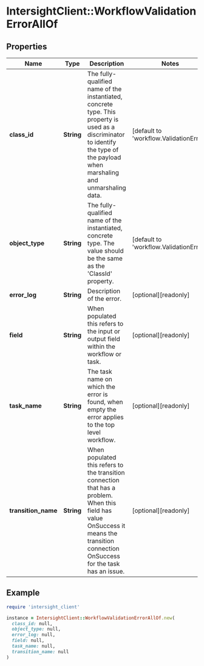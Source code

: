 # IntersightClient::WorkflowValidationErrorAllOf

## Properties

| Name | Type | Description | Notes |
| ---- | ---- | ----------- | ----- |
| **class_id** | **String** | The fully-qualified name of the instantiated, concrete type. This property is used as a discriminator to identify the type of the payload when marshaling and unmarshaling data. | [default to &#39;workflow.ValidationError&#39;] |
| **object_type** | **String** | The fully-qualified name of the instantiated, concrete type. The value should be the same as the &#39;ClassId&#39; property. | [default to &#39;workflow.ValidationError&#39;] |
| **error_log** | **String** | Description of the error. | [optional][readonly] |
| **field** | **String** | When populated this refers to the input or output field within the workflow or task. | [optional][readonly] |
| **task_name** | **String** | The task name on which the error is found, when empty the error applies to the top level workflow. | [optional][readonly] |
| **transition_name** | **String** | When populated this refers to the transition connection that has a problem. When this field has value OnSuccess it means the transition connection OnSuccess for the task has an issue. | [optional][readonly] |

## Example

```ruby
require 'intersight_client'

instance = IntersightClient::WorkflowValidationErrorAllOf.new(
  class_id: null,
  object_type: null,
  error_log: null,
  field: null,
  task_name: null,
  transition_name: null
)
```

